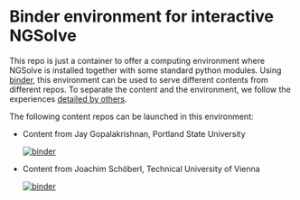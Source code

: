# Binder environment for interactive NGSolve


This repo is just a container to offer a computing environment where
NGSolve is installed together with some standard python modules.
Using
[binder](https://github.com/alan-turing-institute/the-turing-way/blob/master/workshops/boost-research-reproducibility-binder/workshop-presentations/zero-to-binder-python.md),
this environment can be used to serve different contents from
different repos.  To separate the content and the environment, we
follow the experiences [detailed by
others](https://discourse.jupyter.org/t/tip-speed-up-binder-launches-by-pulling-github-content-in-a-binder-link-with-nbgitpuller/922).


The following content repos can be launched in this environment:

- Content from Jay Gopalakrishnan, Portland State University
	
	[![binder](https://mybinder.org/badge_logo.svg)](https://mybinder.org/v2/gh/jayggg/ngspybinderenv.git/master?urlpath=git-pull?repo=https://github.com/jayggg/mth65123%26branch=master%26subpath=INDEX.ipynb)

- Content from Joachim Schöberl, Technical University of Vienna 
	
	[![binder](https://mybinder.org/badge_logo.svg)](https://mybinder.org/v2/gh/jayggg/ngspybinderenv.git/master?urlpath=git-pull?repo=https://github.com/JSchoeberl/iFEM%26branch=master%26subpath=iFEM.ipynb)


